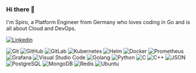 ### Hi there 👋

I'm Spiro, a Platform Engineer from Germany who loves coding in Go and is all about Cloud and DevOps.


[![Linkedin](https://img.shields.io/badge/LinkedIn-Spiridon_Fotiadis-blue?logo=Linkedin&logoColor=blue&labelColor=black)](https://www.linkedin.com/in/spiridon-fotiadis-663a4b1b6)


![Git](https://img.shields.io/badge/-Git-000000?style=flat&logo=git&logoColor=F05032&labelColor=ffffff)
![GitHub](https://img.shields.io/badge/-GitHub-000000?style=flat&logo=github&logoColor=000000&labelColor=ffffff)
![GitLab](https://img.shields.io/badge/-GitLab-000000?style=flat&logo=gitlab&labelColor=ffffff)
![Kubernetes](https://img.shields.io/badge/-Kubernetes-000000?style=flat&logo=kubernetes&labelColor=ffffff)
![Helm](https://img.shields.io/badge/-Helm-000000?style=flat&logo=helm&logoColor=000000&labelColor=ffffff)
![Docker](https://img.shields.io/badge/-Docker-000000?style=flat&logo=docker&labelColor=ffffff)
![Prometheus](https://img.shields.io/badge/-Prometheus-000000?style=flat&logo=prometheus&labelColor=ffffff)
![Grafana](https://img.shields.io/badge/-Grafana-000000?style=flat&logo=grafana&labelColor=ffffff)
![Visual Studio Code](https://img.shields.io/badge/-VSCode-000000?style=flat&logo=visual-studio-code&labelColor=007ACC)
![Golang](https://img.shields.io/badge/-GO-%2300ADD8.svg?style=flat&logo=go&logoColor=white)
![Python](https://img.shields.io/badge/-Python-000000?style=flat&logo=python&labelColor=ffffff)
![C](https://img.shields.io/badge/-C-000000?style=flat&logo=c&labelColor=ffffff)
![C++](https://img.shields.io/badge/-C++-000000?logo=c%2B%2B&style=flat&logoColor=blue&labelColor=ffffff)
![JSON](https://img.shields.io/badge/-JSON-000000?style=flat&logo=JSON&logoColor=000000&labelColor=ffffff)
![PostgreSQL](https://img.shields.io/badge/-PostgreSQL-000000?style=flat&logo=postgresql&logoColor=ffffff&labelColor=336791)
![MongoDB](https://img.shields.io/badge/-MongoDB-000000?style=flat&logo=mongodb&labelColor=ffffff)
![Redis](https://img.shields.io/badge/-Redis-000000?style=flat&logo=redis&labelColor=ffffff)
![Ubuntu](https://img.shields.io/badge/-Ubuntu-000000?style=flat&logo=Ubuntu&labelColor=000)

<!--
**sfotiadis/sfotiadis** is a ✨ _special_ ✨ repository because its `README.md` (this file) appears on your GitHub profile.

Here are some ideas to get you started:

- 🔭 I’m currently working on ...
- 🌱 I’m currently learning ...
- 👯 I’m looking to collaborate on ...
- 🤔 I’m looking for help with ...
- 💬 Ask me about ...
- 📫 How to reach me: ...
- 😄 Pronouns: ...
- ⚡ Fun fact: ...
-->
